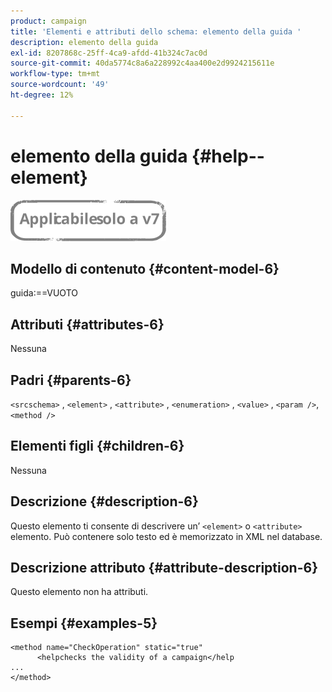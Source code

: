 ```yaml
---
product: campaign
title: 'Elementi e attributi dello schema: elemento della guida '
description: elemento della guida
exl-id: 8207868c-25ff-4ca9-afdd-41b324c7ac0d
source-git-commit: 40da5774c8a6a228992c4aa400e2d9924215611e
workflow-type: tm+mt
source-wordcount: '49'
ht-degree: 12%

---
```


# elemento della guida {#help--element}

![](../../../assets/v7-only.svg)

## Modello di contenuto {#content-model-6}

guida:==VUOTO

## Attributi {#attributes-6}

Nessuna

## Padri {#parents-6}

`<srcschema>`  ,  `<element>`   ,   `<attribute>`    ,    `<enumeration>`     ,     `<value>`      ,     `<param />`,      `<method />`

## Elementi figli {#children-6}

Nessuna

## Descrizione {#description-6}

Questo elemento ti consente di descrivere un’ `<element>`  o  `<attribute>`   elemento. Può contenere solo testo ed è memorizzato in XML nel database.

## Descrizione attributo {#attribute-description-6}

Questo elemento non ha attributi.

## Esempi {#examples-5}

```
<method name="CheckOperation" static="true"
      <helpchecks the validity of a campaign</help
...
</method> 
```
